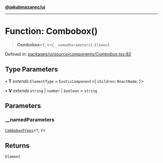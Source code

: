 [**@jakubmazanec/ui**](../README.md)

---

# Function: Combobox()

> **Combobox**\<`T`, `V`\>(`__namedParameters`): `Element`

Defined in:
[packages/ui/source/components/Combobox.tsx:82](https://github.com/jakubmazanec/tools/blob/f779e75b9ef98389e12e52575295bd1ef364daca/packages/ui/source/components/Combobox.tsx#L82)

## Type Parameters

• **T** _extends_ `ElementType` = `ExoticComponent`\<\{ `children`: `ReactNode`; \}\>

• **V** _extends_ `string` \| `number` \| `boolean` = `string`

## Parameters

### \_\_namedParameters

[`ComboboxProps`](../type-aliases/ComboboxProps.md)\<`T`, `V`\>

## Returns

`Element`

